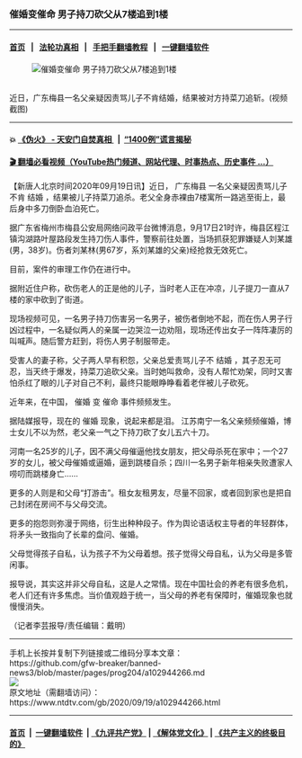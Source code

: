 ### 催婚变催命 男子持刀砍父从7楼追到1楼
------------------------

#### [首页](https://github.com/gfw-breaker/banned-news3/blob/master/README.md) &nbsp;&nbsp;|&nbsp;&nbsp; [法轮功真相](https://github.com/begood0513/basic/blob/master/README.md)  &nbsp;&nbsp;|&nbsp;&nbsp; [手把手翻墙教程](https://github.com/gfw-breaker/guides/wiki)  &nbsp;&nbsp;|&nbsp;&nbsp; [一键翻墙软件](https://github.com/gfw-breaker/nogfw/blob/master/README.md)  



<div><div class="featured_image">
 <figure>
  <img alt="催婚变催命 男子持刀砍父从7楼追到1楼" src="https://i.ntdtv.com/assets/uploads/2020/09/18092020-28a-800x450.jpg"/>
 </figure><br/>
 <span class="caption">
  近日，广东梅县一名父亲疑因责骂儿子不肯结婚，结果被对方持菜刀追斩。(视频截图)
 </span>
</div>
</div><hr/>

#### 💥 [《伪火》 - 天安门自焚真相 ](http://158.247.195.190:10000/videos/blog/weihuo.html)&nbsp; |&nbsp; [“1400例”谎言揭秘  ](http://158.247.195.190:10000/videos/blog/jiexi1400.html)

#### [ 🎬  翻墙必看视频（YouTube热门频道、网站代理、时事热点、历史事件 ...）](https://github.com/gfw-breaker/links/blob/master/banned.md)

<div><div class="post_content" itemprop="articleBody">
 <p>
  【新唐人北京时间2020年09月19日讯】近日，
  <ok href="https://www.ntdtv.com/gb/广东梅县.htm">
   广东梅县
  </ok>
  一名父亲疑因责骂儿子不肯
  <ok href="https://www.ntdtv.com/gb/结婚.htm">
   结婚
  </ok>
  ，结果被儿子持菜刀追杀。老父全身赤裸由7楼寓所一路逃至街上，最后身中多刀倒卧血泊死亡。
 </p>
 <p>
  据广东省梅州市梅县公安局网络问政平台微博消息，9月17日21时许，梅县区程江镇沟湖路叶屋路段发生持刀伤人事件，警察前往处置，当场抓获犯罪嫌疑人刘某雄(男，38岁)。伤者刘某林(男67岁，系刘某雄的父亲)经抢救无效死亡。
 </p>
 <p>
  目前，案件的审理工作仍在进行中。
 </p>
 <p>
  据附近住户称，砍伤老人的正是他的儿子，当时老人正在冲凉，儿子提刀一直从7楼的家中砍到了街道。
 </p>
 <p>
  现场视频可见，一名男子持刀伤害另一名男子，被伤者倒地不起，而在伤人男子行凶过程中，一名疑似两人的亲属一边哭泣一边劝阻，现场还传出女子一阵阵凄厉的叫喊声。随后警方赶到，将伤人男子制服带走。
 </p>
 <p>
  受害人的妻子称，父子两人早有积怨，父亲总爱责骂儿子不
  <ok href="https://www.ntdtv.com/gb/结婚.htm">
   结婚
  </ok>
  ，其子忍无可忍，当天终于爆发，持菜刀追砍父亲。当时她叫救命，没有人帮忙劝架，同时又害怕杀红了眼的儿子对自己不利，最终只能眼睁睁看着老伴被儿子砍死。
 </p>
 <p>
  近年来，在中国，
  <ok href="https://www.ntdtv.com/gb/催婚.htm">
   催婚
  </ok>
  变
  <ok href="https://www.ntdtv.com/gb/催命.htm">
   催命
  </ok>
  事件频频发生。
 </p>
 <p>
  据陆媒报导，现在的
  <ok href="https://www.ntdtv.com/gb/催婚.htm">
   催婚
  </ok>
  现象，说起来都是泪。 江苏南宁一名父亲频频催婚，博士女儿不以为然，老父亲一气之下持刀砍了女儿五六十刀。
 </p>
 <p>
  河南一名25岁的儿子，因不满父母催逼他找女朋友，把父母杀死在家中；一个27岁的女儿，被父母催婚或逼婚，逼到跳楼自杀；四川一名男子新年相亲失败遭家人唠叨而跳楼身亡……
 </p>
 <p>
  更多的人则是和父母“打游击”。租女友租男友，尽量不回家，或者回到家也是把自己封闭在房间不与父母交流。
 </p>
 <p>
  更多的抱怨则弥漫于网络，衍生出种种段子。作为舆论语话权主导者的年轻群体，将矛头一致指向了长辈的盘问、催婚。
 </p>
 <p>
  父母觉得孩子自私，认为孩子不为父母着想。孩子觉得父母自私，认为父母是多管闲事。
 </p>
 <p>
  报导说，其实这并非父母自私，这是人之常情。现在中国社会的养老有很多危机，老人们还有许多焦虑。当价值观趋于统一，当父母的养老有保障时，催婚现象也就慢慢消失。
 </p>
 <p>
  （记者李芸报导/责任编辑：戴明）
 </p>
 <div class="single_ad">
 </div>
</div>
</div>
<hr/>
手机上长按并复制下列链接或二维码分享本文章：<br/>
https://github.com/gfw-breaker/banned-news3/blob/master/pages/prog204/a102944266.md <br/>
<a href='https://github.com/gfw-breaker/banned-news3/blob/master/pages/prog204/a102944266.md'><img src='https://github.com/gfw-breaker/banned-news3/blob/master/pages/prog204/a102944266.md.png'/></a> <br/>
原文地址（需翻墙访问）：https://www.ntdtv.com/gb/2020/09/19/a102944266.html


------------------------
#### [首页](https://github.com/gfw-breaker/banned-news3/blob/master/README.md) &nbsp;|&nbsp; [一键翻墙软件](https://github.com/gfw-breaker/nogfw/blob/master/README.md) &nbsp;| [《九评共产党》](https://github.com/gfw-breaker/9ping.md/blob/master/README.md#九评之一评共产党是什么) | [《解体党文化》](https://github.com/gfw-breaker/jtdwh.md/blob/master/README.md) | [《共产主义的终极目的》](https://github.com/gfw-breaker/gczydzjmd.md/blob/master/README.md)


<img src='http://gfw-breaker.win/banned-news3/pages/prog204/a102944266.md' width='0px' height='0px'/>